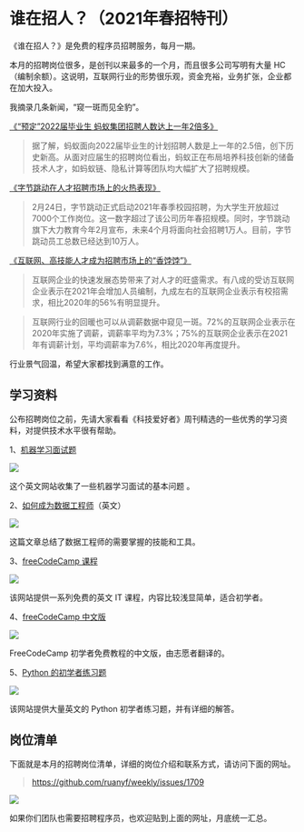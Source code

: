 # 谁在招人？（2021年春招特刊）

《谁在招人？》是免费的程序员招聘服务，每月一期。

本月的招聘岗位很多，是创刊以来最多的一个月，而且很多公司写明有大量 HC（编制余额）。这说明，互联网行业的形势很乐观，资金充裕，业务扩张，企业都在加大投入。

我摘录几条新闻，“窥一斑而见全豹”。

[《“预定”2022届毕业生 蚂蚁集团招聘人数达上一年2倍多》](http://client.sina.com.cn/news/2021-03-26/doc-ikkntiam8603725.shtml)

> 据了解，蚂蚁面向2022届毕业生的计划招聘人数是上一年的2.5倍，创下历史新高。从面对应届生的招聘岗位看出，蚂蚁正在布局培养科技创新的储备技术人才，如蚂蚁链、隐私计算等团队均大幅扩大了招聘规模。

[《字节跳动在人才招聘市场上的火热表现》](http://news.tom.com/202103/4376266060.html)

> 2月24日，字节跳动正式启动2021年春季校园招聘，为大学生开放超过7000个工作岗位。这一数字超过了该公司历年春招规模。同时，字节跳动旗下大力教育今年2月宣布，未来4个月将面向社会招聘1万人。目前，字节跳动员工总数已经达到10万人。

[《互联网、高技能人才成为招聘市场上的“香饽饽”》](http://sh.xinhuanet.com/2021-03/16/c_139814734.htm)

> 互联网企业的快速发展态势带来了对人才的旺盛需求。有八成的受访互联网企业表示在2021年会增加人员编制，九成左右的互联网企业表示有校招需求，相比2020年的56%有明显提升。

> 互联网行业的回暖也可以从调薪数据中窥见一斑。72%的互联网企业表示在2020年实施了调薪，调薪率平均为7.3%；75%的互联网企业表示在2021年有调薪计划，平均调薪率为7.6%，相比2020年再度提升。

行业景气回温，希望大家都找到满意的工作。

## 学习资料

公布招聘岗位之前，先请大家看看《科技爱好者》周刊精选的一些优秀的学习资料，对提供技术水平很有帮助。

1、[机器学习面试题](https://www.interviewquery.com/blog-machine-learning-interview-questions/)

![](https://www.wangbase.com/blogimg/asset/202101/bg2021011101.jpg)

这个英文网站收集了一些机器学习面试的基本问题 。

2、[如何成为数据工程师](https://khashtamov.com/en/how-to-become-a-data-engineer/)（英文）

![](https://www.wangbase.com/blogimg/asset/202101/bg2021011202.jpg)

这篇文章总结了数据工程师的需要掌握的技能和工具。

3、[freeCodeCamp 课程](https://www.freecodecamp.org/learn/)

![](https://www.wangbase.com/blogimg/asset/202101/bg2021011911.jpg)

该网站提供一系列免费的英文 IT 课程，内容比较浅显简单，适合初学者。

4、[freeCodeCamp 中文版](https://learn.freecodecamp.one/)

![](https://www.wangbase.com/blogimg/asset/202101/bg2021012201.jpg)

FreeCodeCamp 初学者免费教程的中文版，由志愿者翻译的。

5、[Python 的初学者练习题](http://www.practicepython.org/)

![](https://www.wangbase.com/blogimg/asset/202101/bg2021012209.jpg)

该网站提供大量英文的 Python 初学者练习题，并有详细的解答。

## 岗位清单

下面就是本月的招聘岗位清单，详细的岗位介绍和联系方式，请访问下面的网址。

> https://github.com/ruanyf/weekly/issues/1709

![](https://cdn.beekka.com/blogimg/asset/202103/bg2021033011.jpg)

如果你们团队也需要招聘程序员，也欢迎贴到上面的网址，月底统一汇总。

